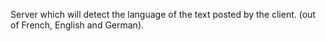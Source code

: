 Server which will detect the language of the text posted by the client. (out of French, English and German).
